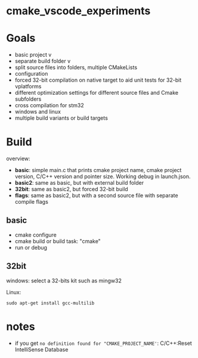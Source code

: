 # cmake_vscode_experiments

# Goals

- basic project v
- separate build folder v
- split source files into folders, multiple CMakeLists
- configuration
- forced 32-bit compilation on native target to aid unit tests for 32-bit vplatforms
- different optimization settings for different source files and Cmake subfolders
- cross compilation for stm32
- windows and linux
- multiple build variants or build targets

# Build

overview:
- **basic**: simple main.c that prints cmake project name, cmake project version, C/C++ version and pointer size. Working debug in launch.json.
- **basic2**: same as basic, but with external build folder
- **32bit**: same as basic2, but forced 32-bit build
- **flags**: same as basic2, but with a second source file with separate compile flags

## basic

- cmake configure
- cmake build or build task: "cmake"
- run or debug

## 32bit

windows:
select a 32-bits kit such as mingw32

Linux:
```
sudo apt-get install gcc-multilib
```

# notes
- if you get `no definition found for "CMAKE_PROJECT_NAME'`: C/C++:Reset IntelliSense Database
